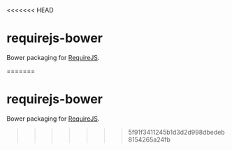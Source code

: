 <<<<<<< HEAD
# requirejs-bower

Bower packaging for [RequireJS](http://requirejs.org).

=======
# requirejs-bower

Bower packaging for [RequireJS](http://requirejs.org).

>>>>>>> 5f91f3411245b1d3d2d998dbedeb8154265a24fb
